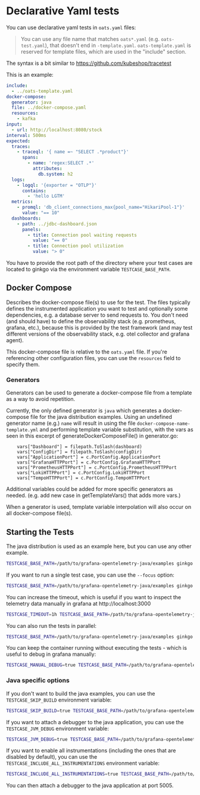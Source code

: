 # Declarative Yaml tests

You can use declarative yaml tests in `oats.yaml` files:

> You can use any file name that matches `oats*.yaml` (e.g. `oats-test.yaml`), that doesn't end in `-template.yaml`.
> `oats-template.yaml` is reserved for template files, which are used in the "include" section.

The syntax is a bit similar to https://github.com/kubeshop/tracetest

This is an example:

```yaml
include:
  - ../oats-template.yaml
docker-compose:
  generator: java
  file: ../docker-compose.yaml
  resources:
    - kafka
input:
  - url: http://localhost:8080/stock
interval: 500ms
expected:
  traces:
    - traceql: '{ name =~ "SELECT .*product"}'
      spans:
        - name: 'regex:SELECT .*'
          attributes:
            db.system: h2
  logs:
    - logql: '{exporter = "OTLP"}'
      contains: 
        - 'hello LGTM'
  metrics:
    - promql: 'db_client_connections_max{pool_name="HikariPool-1"}'
      value: "== 10"
  dashboards:
    - path: ../jdbc-dashboard.json
      panels:
        - title: Connection pool waiting requests
          value: "== 0"
        - title: Connection pool utilization
          value: "> 0"
```

You have to provide the root path of the directory where your test cases are located to ginkgo
via the environment variable `TESTCASE_BASE_PATH`.

## Docker Compose

Describes the docker-compose file(s) to use for the test.
The files typically defines the instrumented application you want to test and optionally some dependencies,
e.g. a database server to send requests to.
You don't need (and should have) to define the observability stack (e.g. prometheus, grafana, etc.),
because this is provided by the test framework (and may test different versions of the observability stack,
e.g. otel collector and grafana agent).

This docker-compose file is relative to the `oats.yaml` file.
If you're referencing other configuration files, you can use the `resources` field to specify them.

### Generators

Generators can be used to generate a docker-compose file from a template as a way to avoid repetition.

Currently, the only defined generator is `java` which generates a docker-compose file for the java distribution
examples.
Using an undefined generator name (e.g.) `name` will result in using the file `docker-compose-name-template.yml`
and performing template variable substitution, with the vars as seen in this excerpt of generateDockerComposeFile() in generator.go:
```
	vars["Dashboard"] = filepath.ToSlash(dashboard)
	vars["ConfigDir"] = filepath.ToSlash(configDir)
	vars["ApplicationPort"] = c.PortConfig.ApplicationPort
	vars["GrafanaHTTPPort"] = c.PortConfig.GrafanaHTTPPort
	vars["PrometheusHTTPPort"] = c.PortConfig.PrometheusHTTPPort
	vars["LokiHTTPPort"] = c.PortConfig.LokiHTTPPort
	vars["TempoHTTPPort"] = c.PortConfig.TempoHTTPPort
```
Additional variables could be added for more specific generators as needed. (e.g. add new case in getTemplateVars() that adds more vars.)

When a generator is used, template variable interpolation will also occur on all docker-compose file(s).

## Starting the Tests

The java distribution is used as an example here, but you can use any other example.

```sh
TESTCASE_BASE_PATH=/path/to/grafana-opentelemetry-java/examples ginkgo -v -r
```

If you want to run a single test case, you can use the `--focus` option:

```sh
TESTCASE_BASE_PATH=/path/to/grafana-opentelemetry-java/examples ginkgo -v -r --focus="jdbc"
```

You can increase the timeout, which is useful if you want to inspect the telemetry data manually
in grafana at http://localhost:3000

```sh
TESTCASE_TIMEOUT=1h TESTCASE_BASE_PATH=/path/to/grafana-opentelemetry-java/examples ginkgo -v -r
```

You can also run the tests in parallel:

```sh
TESTCASE_BASE_PATH=/path/to/grafana-opentelemetry-java/examples ginkgo -v -r -p
```
                             
You can keep the container running without executing the tests - which is useful to debug in grafana manually:

```sh
TESTCASE_MANUAL_DEBUG=true TESTCASE_BASE_PATH=/path/to/grafana-opentelemetry-java/examples ginkgo -v -r
```

### Java specific options

If you don't want to build the java examples, you can use the `TESTCASE_SKIP_BUILD` environment variable:

```sh
TESTCASE_SKIP_BUILD=true TESTCASE_BASE_PATH=/path/to/grafana-opentelemetry-java/examples ginkgo -v -r
```

If you want to attach a debugger to the java application, you can use the `TESTCASE_JVM_DEBUG` environment variable:

```sh
TESTCASE_JVM_DEBUG=true TESTCASE_BASE_PATH=/path/to/grafana-opentelemetry-java/examples ginkgo -v -r
```

If you want to enable all instrumentations (including the ones that are disabled by default), you can use the `TESTCASE_INCLUDE_ALL_INSTRUMENTATIONS` environment variable:

```sh
TESTCASE_INCLUDE_ALL_INSTRUMENTATIONS=true TESTCASE_BASE_PATH=/path/to/grafana-opentelemetry-java/examples ginkgo -v -r
```
You can then attach a debugger to the java application at port 5005.
